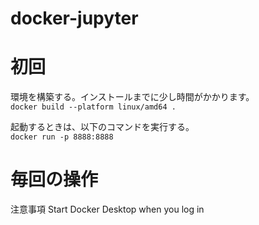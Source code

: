 # docker-jupyter

# 初回
環境を構築する。インストールまでに少し時間がかかります。<br>
`docker build --platform linux/amd64 .`

起動するときは、以下のコマンドを実行する。<br>
`docker run -p 8888:8888`

# 毎回の操作


注意事項
Start Docker Desktop when you log in